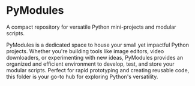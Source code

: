 # PyModules
 A compact repository for versatile Python mini-projects and modular scripts. 
 
 PyModules is a dedicated space to house your small yet impactful Python projects. Whether you're building tools like image editors, video downloaders, or experimenting with new ideas, PyModules provides an organized and efficient environment to develop, test, and store your modular scripts. Perfect for rapid prototyping and creating reusable code, this folder is your go-to hub for exploring Python's versatility.
